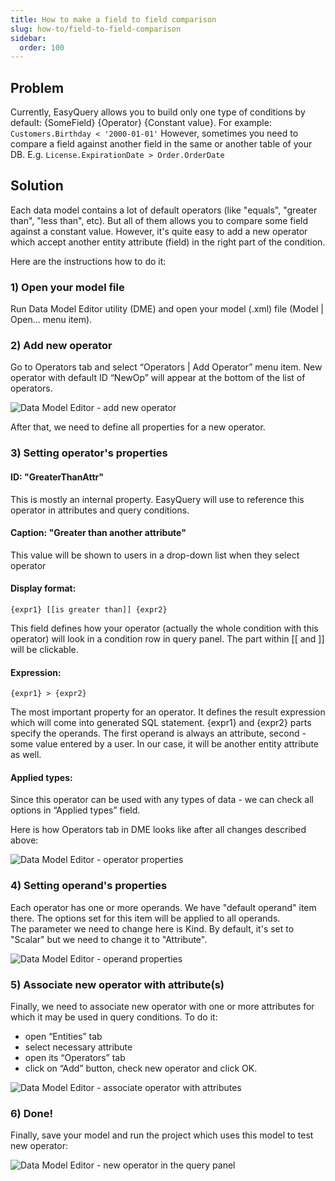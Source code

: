 ```yaml
---
title: How to make a field to field comparison
slug: how-to/field-to-field-comparison
sidebar:
  order: 100
---
```


## Problem
Currently, EasyQuery allows you to build only one type of conditions by default: {SomeField} {Operator} {Constant value}. 
For example: `Customers.Birthday < '2000-01-01'`
However, sometimes you need to compare a field against another field in the same or another table of your DB. 
E.g. `License.ExpirationDate > Order.OrderDate`


## Solution
Each data model contains a lot of default operators (like "equals", "greater than", "less than", etc). But all of them allows you to compare some field against a constant value. However, it's quite easy to add a new operator which accept another entity attribute (field) in the right part of the condition.

Here are the instructions how to do it:

### 1) Open your model file

Run Data Model Editor utility (DME) and open your model (.xml) file (Model | Open… menu item).

### 2) Add new operator

Go to Operators tab and select “Operators | Add Operator” menu item. New operator with default ID “NewOp” will appear at the bottom of the list of operators.

![Data Model Editor - add new operator](/easyquery/docs/images/dm-new-operator-01.png)

After that, we need to define all properties for a new operator.

### 3) Setting operator's properties

#### ID: "GreaterThanAttr"

This is mostly an internal property. EasyQuery will use to reference this operator in attributes and query conditions.

#### Caption: "Greater than another attribute"

This value will be shown to users in a drop-down list when they select operator

#### Display format: 
```
{expr1} [[is greater than]] {expr2}
```

This field defines how your operator (actually the whole condition with this operator) will look in a condition row in query panel. The part within [[ and ]] will be clickable.

#### Expression: 
```
{expr1} > {expr2}
```

The most important property for an operator. It defines the result expression which will come into generated SQL statement. {expr1} and {expr2} parts specify the operands. The first operand is always an attribute, second - some value entered by a user. In our case, it will be another entity attribute as well.

#### Applied types: 

Since this operator can be used with any types of data - we can check all options in “Applied types” field.

Here is how Operators tab in DME looks like after all changes described above:

![Data Model Editor - operator properties](/easyquery/docs/images/dm-field-to-field-operator-02.png)

### 4) Setting operand's properties

Each operator has one or more operands. We have "default operand" item there. The options set for this item will be applied to all operands.  
The parameter we need to change here is Kind. By default, it's set to "Scalar" but we need to change it to "Attribute".

![Data Model Editor - operand properties](/easyquery/docs/images/dm-field-to-field-operator-03.png)

### 5) Associate new operator with attribute(s)

Finally, we need to associate new operator with one or more attributes for which it may be used in query conditions. To do it:

* open “Entities” tab
* select necessary attribute
* open its “Operators” tab
* click on “Add” button, check new operator and click OK.

![Data Model Editor - associate operator with attributes](/easyquery/docs/images/dm-field-to-field-operator-04.png)

### 6) Done!

Finally, save your model and run the project which uses this model to test new operator:

![Data Model Editor - new operator in the query panel](/easyquery/docs/images/dm-field-to-field-operator-05.png)
